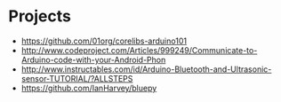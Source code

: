 # Projects

- https://github.com/01org/corelibs-arduino101
- http://www.codeproject.com/Articles/999249/Communicate-to-Arduino-code-with-your-Android-Phon
- http://www.instructables.com/id/Arduino-Bluetooth-and-Ultrasonic-sensor-TUTORIAL/?ALLSTEPS
- https://github.com/IanHarvey/bluepy

